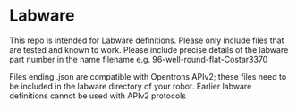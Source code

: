 # Labware
This repo is intended for Labware definitions. Please only include files that are tested and known to work. Please include precise details of the labware part number in the name
filename e.g.
96-well-round-flat-Costar3370


Files ending .json are compatible with Opentrons APIv2; these files need to be included in the labware directory of your robot. Earlier labware definitions cannot be used with APIv2 protocols
